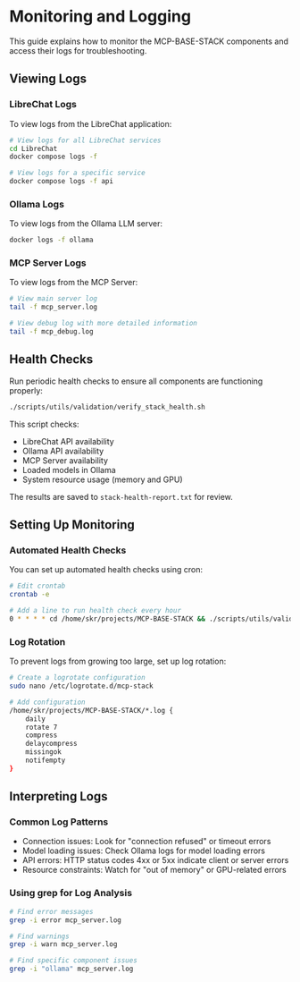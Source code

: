 # Monitoring and Logging

This guide explains how to monitor the MCP-BASE-STACK components and access their logs for troubleshooting.

## Viewing Logs

### LibreChat Logs

To view logs from the LibreChat application:

```bash
# View logs for all LibreChat services
cd LibreChat
docker compose logs -f

# View logs for a specific service
docker compose logs -f api
```

### Ollama Logs

To view logs from the Ollama LLM server:

```bash
docker logs -f ollama
```

### MCP Server Logs

To view logs from the MCP Server:

```bash
# View main server log
tail -f mcp_server.log

# View debug log with more detailed information
tail -f mcp_debug.log
```

## Health Checks

Run periodic health checks to ensure all components are functioning properly:

```bash
./scripts/utils/validation/verify_stack_health.sh
```

This script checks:
- LibreChat API availability
- Ollama API availability
- MCP Server availability
- Loaded models in Ollama
- System resource usage (memory and GPU)

The results are saved to `stack-health-report.txt` for review.

## Setting Up Monitoring

### Automated Health Checks

You can set up automated health checks using cron:

```bash
# Edit crontab
crontab -e

# Add a line to run health check every hour
0 * * * * cd /home/skr/projects/MCP-BASE-STACK && ./scripts/utils/validation/verify_stack_health.sh
```

### Log Rotation

To prevent logs from growing too large, set up log rotation:

```bash
# Create a logrotate configuration
sudo nano /etc/logrotate.d/mcp-stack

# Add configuration
/home/skr/projects/MCP-BASE-STACK/*.log {
    daily
    rotate 7
    compress
    delaycompress
    missingok
    notifempty
}
```

## Interpreting Logs

### Common Log Patterns

- Connection issues: Look for "connection refused" or timeout errors
- Model loading issues: Check Ollama logs for model loading errors
- API errors: HTTP status codes 4xx or 5xx indicate client or server errors
- Resource constraints: Watch for "out of memory" or GPU-related errors

### Using grep for Log Analysis

```bash
# Find error messages
grep -i error mcp_server.log

# Find warnings
grep -i warn mcp_server.log

# Find specific component issues
grep -i "ollama" mcp_server.log